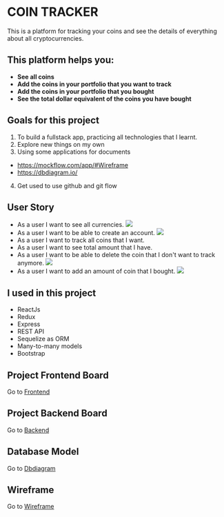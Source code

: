 # COIN TRACKER

This is a platform for tracking your coins and see the details of everything about all cryptocurrencies.

## This platform helps you:

- **See all coins**
- **Add the coins in your portfolio that you want to track**
- **Add the coins in your portfolio that you bought**
- **See the total dollar equivalent of the coins you have bought**


## Goals for this project

1. To build a fullstack app, practicing all technologies that I learnt.
2. Explore new things on my own
3. Using some applications for documents 
  - https://mockflow.com/app/#Wireframe
  - https://dbdiagram.io/
4. Get used to use github and git flow


## User Story

- As a user I want to see all currencies.
<img src ="https://res.cloudinary.com/dyak9tgct/image/upload/v1618524630/Screenshot_from_2021-04-16_00-09-48_srclpu.png" /><br/>
- As a user I want to be able to create an account.
 <img src = "https://res.cloudinary.com/dyak9tgct/image/upload/v1618525101/Screenshot_from_2021-04-16_00-17-48_nu2ecf.png"/><br/>
- As a user I want to track all coins that I want.
- As a user I want to see total amount that I have.
- As a user I want to be able to delete the coin that I don't want to track anymore.
<img src ="https://res.cloudinary.com/dyak9tgct/image/upload/v1618524808/Screenshot_from_2021-04-16_00-12-55_ntxf3z.png" /><br/>
- As a user I want to add an amount of coin that I bought.
<img src ="https://res.cloudinary.com/dyak9tgct/image/upload/v1618524751/Screenshot_from_2021-04-16_00-11-55_swvqpi.png"/><br/>

## I used in this project

- ReactJs
- Redux
- Express
- REST API
- Sequelize as ORM
- Many-to-many models 
- Bootstrap

## Project Frontend Board

Go to [Frontend](https://github.com/gozdegozde/coinTrackerFrontend)

## Project Backend Board

Go to [Backend](https://github.com/gozdegozde/coinTrackerBackend/)

## Database Model

Go to [Dbdiagram](https://dbdiagram.io/d/606b1466ecb54e10c33ebb34)

## Wireframe

Go to  [Wireframe](https://wireframepro.mockflow.com/view/M0068e0c20b41393d50806de1cc1952121617354841557#/page/c66616cae69d4525bc318daa632fd2a2)



